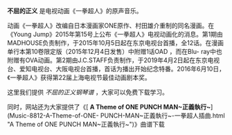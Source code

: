 

**不屈的正义** 是电视动画《一拳超人》的原声音乐。

动画《一拳超人》改编自日本漫画家ONE原作、村田雄介重制的同名漫画。在《Young
Jump》2015年第15号上公布《一拳超人》电视动画化的消息。第1期由MADHOUSE负责制作，于2015年10月5日起在东京电视台首播，全12话。在漫画单行本第10卷限定版（2015年12月4日发售）中附赠1话OAD
，而在Blu-
ray中也附赠有OVA动画。第2期由J.C.STAFF负责制作，于2019年4月2日起在东京电视台、爱知电视台、大阪电视台首播，首话为播出开始纪念特番。2016年6月10日，《一拳超人》获得第22届上海电视节最佳动画剧本奖。

这里我们提供 _不屈的正义钢琴谱_ ，大家可以免费下载学习。

同时，网站还为大家提供了《[ **A Theme of ONE PUNCH MAN~正義執行~**](Music-8812-A-Theme-of-ONE-
PUNCH-MAN~正義執行~-一拳超人插曲.html "A Theme of ONE PUNCH MAN~正義執行~")》曲谱下载

